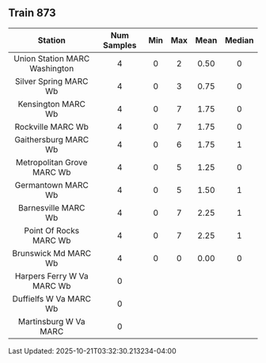 ## Train 873

| Station | Num Samples | Min | Max | Mean | Median |
| :-----: | :---------: | :-: | :-: | :--: | :----: |
| Union Station MARC Washington | 4 | 0 | 2 | 0.50 | 0 |
| Silver Spring MARC Wb | 4 | 0 | 3 | 0.75 | 0 |
| Kensington MARC Wb | 4 | 0 | 7 | 1.75 | 0 |
| Rockville MARC Wb | 4 | 0 | 7 | 1.75 | 0 |
| Gaithersburg MARC Wb | 4 | 0 | 6 | 1.75 | 1 |
| Metropolitan Grove MARC Wb | 4 | 0 | 5 | 1.25 | 0 |
| Germantown MARC Wb | 4 | 0 | 5 | 1.50 | 1 |
| Barnesville MARC Wb | 4 | 0 | 7 | 2.25 | 1 |
| Point Of Rocks MARC Wb | 4 | 0 | 7 | 2.25 | 1 |
| Brunswick Md MARC Wb | 4 | 0 | 0 | 0.00 | 0 |
| Harpers Ferry W Va MARC Wb | 0 |  |  |  |  |
| Duffielfs W Va MARC Wb | 0 |  |  |  |  |
| Martinsburg W Va MARC | 0 |  |  |  |  |


Last Updated: 2025-10-21T03:32:30.213234-04:00